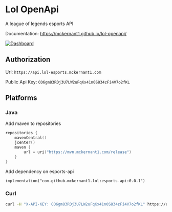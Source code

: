# Lol OpenApi
A league of legends esports API

Documentation: https://mckernant1.github.io/lol-openapi/

[![Dashboard](https://img.shields.io/static/v1?label=AWS&message=Dashboard&color=green)](https://cloudwatch.amazonaws.com/dashboard.html?dashboard=Lol-Esports-Api-Operations&context=eyJSIjoidXMtZWFzdC0xIiwiRCI6ImN3LWRiLTY1MzUyODg3Mzk1MSIsIlUiOiJ1cy1lYXN0LTFfWWdlV3dsS0tGIiwiQyI6Ijc4OHJ1bGIzdDNvaTc3dTJjbGhoOTlzbGNpIiwiSSI6InVzLWVhc3QtMTphYThiMWIxZC05NGI4LTQ2MDktYTRlOS0xMzU4NDlmMmRmMmIiLCJNIjoiUHVibGljIn0%3D)


## Authorization

Url: `https://api.lol-esports.mckernant1.com`

Public Api Key: `CO6gm83RDj3U7LW2uFqKx41n0S834zFi4V7o2fKL`

## Platforms

### Java
Add maven to repositories
```build.gradle.kts
repositories {
    mavenCentral()
    jcenter()
    maven {
        url = uri("https://mvn.mckernant1.com/release")
    }
}
```

Add dependency on esports-api
```
implementation("com.github.mckernant1.lol:esports-api:0.0.1")
```



### Curl

```bash
curl -H "X-API-KEY: CO6gm83RDj3U7LW2uFqKx41n0S834zFi4V7o2fKL" https://api.lol-esports.mckernant1.com/leagues
```
